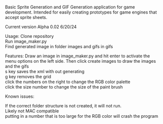 Basic Sprite Generation and GIF Generation application for game development. Intended for easily creating prototypes for game engines that accept sprite sheets. 

Current version Alpha 0.02 6/20/24

Usage: 
Clone repository  
Run image_maker.py  
Find generated image in folder images and gifs in gifs  


Features: 
Draw an image in image_maker.py and hit enter to activate the menu options on the left side. Then click create images to draw the images and the gifs  
s key saves the xml with out generating  
g key removes the grid  
click the numbers on the right to change the RGB color palette  
click the size number to change the size of the paint brush  

Known issues:  

If the correct folder structure is not created, it will not run.  
Likely not MAC compatible  
putting in a number that is too large for the RGB color will crash the program  
